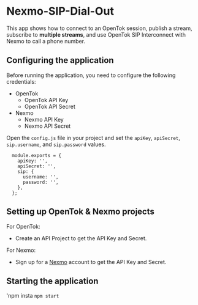 # Nexmo-SIP-Dial-Out

  This app shows how to connect to an OpenTok session, publish a stream, subscribe to **multiple streams**, and use OpenTok SIP Interconnect with Nexmo to call a phone number.

## Configuring the application

Before running the application, you need to configure the following credentials:
  * OpenTok
    * OpenTok API Key
    * OpenTok API Secret
  * Nexmo
    * Nexmo API Key
    * Nexmo API Secret

Open the `config.js` file in your project and set the `apiKey`, `apiSecret`, `sip.username`, and `sip.password` values.

```
  module.exports = {
    apiKey: '',
    apiSecret: '',
    sip: {
      username: '',
      password: '',
    },
  };
```

## Setting up OpenTok & Nexmo projects
  For OpenTok:
  * Create an API Project to get the API Key and Secret.

  For Nexmo:
  * Sign up for a [Nexmo](https://www.nexmo.com/) account to get the API Key and Secret.

## Starting the application    
'npm insta
`npm start`

